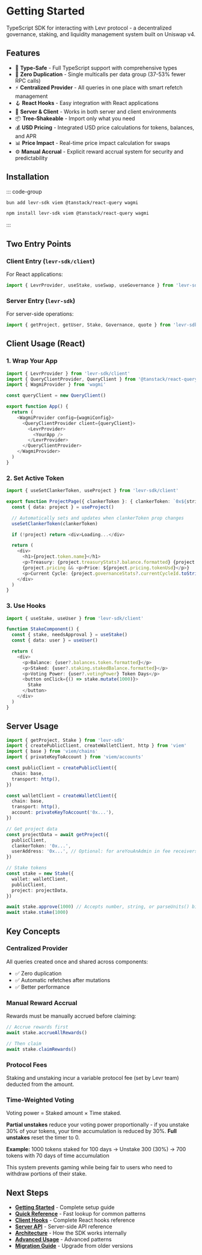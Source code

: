 # Getting Started

TypeScript SDK for interacting with Levr protocol - a decentralized governance, staking, and liquidity management system built on Uniswap v4.

## Features

- 🎯 **Type-Safe** - Full TypeScript support with comprehensive types
- 🔄 **Zero Duplication** - Single multicalls per data group (37-53% fewer RPC calls)
- ⚡ **Centralized Provider** - All queries in one place with smart refetch management
- 🪝 **React Hooks** - Easy integration with React applications
- 🔌 **Server & Client** - Works in both server and client environments
- 📦 **Tree-Shakeable** - Import only what you need
- 💰 **USD Pricing** - Integrated USD price calculations for tokens, balances, and APR
- 📊 **Price Impact** - Real-time price impact calculation for swaps
- ⚙️ **Manual Accrual** - Explicit reward accrual system for security and predictability

## Installation

::: code-group

```bash [bun]
bun add levr-sdk viem @tanstack/react-query wagmi
```

```bash [npm]
npm install levr-sdk viem @tanstack/react-query wagmi
```

:::

## Two Entry Points

### Client Entry (`levr-sdk/client`)

For React applications:

```typescript
import { LevrProvider, useStake, useSwap, useGovernance } from 'levr-sdk/client'
```

### Server Entry (`levr-sdk`)

For server-side operations:

```typescript
import { getProject, getUser, Stake, Governance, quote } from 'levr-sdk'
```

## Client Usage (React)

### 1. Wrap Your App

```typescript
import { LevrProvider } from 'levr-sdk/client'
import { QueryClientProvider, QueryClient } from '@tanstack/react-query'
import { WagmiProvider } from 'wagmi'

const queryClient = new QueryClient()

export function App() {
  return (
    <WagmiProvider config={wagmiConfig}>
      <QueryClientProvider client={queryClient}>
        <LevrProvider>
          <YourApp />
        </LevrProvider>
      </QueryClientProvider>
    </WagmiProvider>
  )
}
```

### 2. Set Active Token

```typescript
import { useSetClankerToken, useProject } from 'levr-sdk/client'

export function ProjectPage({ clankerToken }: { clankerToken: `0x${string}` }) {
  const { data: project } = useProject()

  // Automatically sets and updates when clankerToken prop changes
  useSetClankerToken(clankerToken)

  if (!project) return <div>Loading...</div>

  return (
    <div>
      <h1>{project.token.name}</h1>
      <p>Treasury: {project.treasuryStats?.balance.formatted} {project.token.symbol}</p>
      {project.pricing && <p>Price: ${project.pricing.tokenUsd}</p>}
      <p>Current Cycle: {project.governanceStats?.currentCycleId.toString()}</p>
    </div>
  )
}
```

### 3. Use Hooks

```typescript
import { useStake, useUser } from 'levr-sdk/client'

function StakeComponent() {
  const { stake, needsApproval } = useStake()
  const { data: user } = useUser()

  return (
    <div>
      <p>Balance: {user?.balances.token.formatted}</p>
      <p>Staked: {user?.staking.stakedBalance.formatted}</p>
      <p>Voting Power: {user?.votingPower} Token Days</p>
      <button onClick={() => stake.mutate(1000)}>
        Stake
      </button>
    </div>
  )
}
```

## Server Usage

```typescript
import { getProject, Stake } from 'levr-sdk'
import { createPublicClient, createWalletClient, http } from 'viem'
import { base } from 'viem/chains'
import { privateKeyToAccount } from 'viem/accounts'

const publicClient = createPublicClient({
  chain: base,
  transport: http(),
})

const walletClient = createWalletClient({
  chain: base,
  transport: http(),
  account: privateKeyToAccount('0x...'),
})

// Get project data
const projectData = await getProject({
  publicClient,
  clankerToken: '0x...',
  userAddress: '0x...', // Optional: for areYouAnAdmin in fee receivers
})

// Stake tokens
const stake = new Stake({
  wallet: walletClient,
  publicClient,
  project: projectData,
})

await stake.approve(1000) // Accepts number, string, or parseUnits() bigint
await stake.stake(1000)
```

## Key Concepts

### Centralized Provider

All queries created once and shared across components:

- ✅ Zero duplication
- ✅ Automatic refetches after mutations
- ✅ Better performance

### Manual Reward Accrual

Rewards must be manually accrued before claiming:

```typescript
// Accrue rewards first
await stake.accrueAllRewards()

// Then claim
await stake.claimRewards()
```

### Protocol Fees

Staking and unstaking incur a variable protocol fee (set by Levr team) deducted from the amount.

### Time-Weighted Voting

Voting power = Staked amount × Time staked.

**Partial unstakes** reduce your voting power proportionally - if you unstake 30% of your tokens, your time accumulation is reduced by 30%. **Full unstakes** reset the timer to 0.

**Example:** 1000 tokens staked for 100 days → Unstake 300 (30%) → 700 tokens with 70 days of time accumulation

This system prevents gaming while being fair to users who need to withdraw portions of their stake.

## Next Steps

- **[Getting Started](./getting-started.md)** - Complete setup guide
- **[Quick Reference](./QUICK-REFERENCE.md)** - Fast lookup for common patterns
- **[Client Hooks](./client-hooks/)** - Complete React hooks reference
- **[Server API](./server-api/)** - Server-side API reference
- **[Architecture](./architecture.md)** - How the SDK works internally
- **[Advanced Usage](./advanced-usage.md)** - Advanced patterns
- **[Migration Guide](./MIGRATION-GUIDE.md)** - Upgrade from older versions
